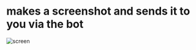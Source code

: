 # makes a screenshot and sends it to you via the bot
![screen](https://user-images.githubusercontent.com/115460227/194842645-40668c48-15ee-444d-94da-e5c95f8b31fa.PNG)
